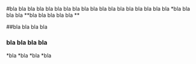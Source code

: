 #bla bla bla bla bla bla bla bla bla bla bla bla bla bla bla bla bla bla 
*bla bla bla bla
**bla bla bla bla bla **

##bla bla bla bla 

### bla bla bla bla 

*bla 
*bla 
*bla 
*bla 
